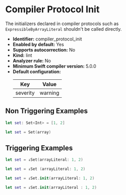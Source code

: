 # Compiler Protocol Init

The initializers declared in compiler protocols such as `ExpressibleByArrayLiteral` shouldn't be called directly.

* **Identifier:** compiler_protocol_init
* **Enabled by default:** Yes
* **Supports autocorrection:** No
* **Kind:** lint
* **Analyzer rule:** No
* **Minimum Swift compiler version:** 5.0.0
* **Default configuration:**
  <table>
  <thead>
  <tr><th>Key</th><th>Value</th></tr>
  </thead>
  <tbody>
  <tr>
  <td>
  severity
  </td>
  <td>
  warning
  </td>
  </tr>
  </tbody>
  </table>

## Non Triggering Examples

```swift
let set: Set<Int> = [1, 2]

```

```swift
let set = Set(array)

```

## Triggering Examples

```swift
let set = ↓Set(arrayLiteral: 1, 2)

```

```swift
let set = ↓Set (arrayLiteral: 1, 2)

```

```swift
let set = ↓Set.init(arrayLiteral: 1, 2)

```

```swift
let set = ↓Set.init(arrayLiteral : 1, 2)

```